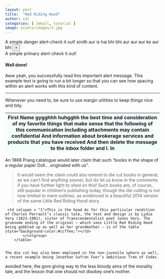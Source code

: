```yaml
---
layout: post
title:  "Red Riding Hood"
author: sal
categories: [ Jekyll, tutorial ]
image: assets/images/3.jpg
---
```

 
<div class="alert alert-danger" role="alert">
    <i class="fas fa-bullhorn"></i> A simple danger alert-check it out! sindh aur is hai bhi bhi aur aur aur ke  aur bhi 
	<button type="button" class="close" data-dismiss="alert" aria-label="Close">
    <span aria-hidden="true">×</span>
    </button>
</div> 
 
<div class="alert alert-orange shadow-lg" role="alert">
    A simple primary alert-check it out!
</div>

<div class="alert alert-success" role="alert">
  <h4 class="alert-heading">Well done!</h4>
  <p>Aww yeah, you successfully read this important alert message. This example text is going to run a bit longer so that you can see how spacing within an alert works with this kind of content.</p>
  <hr>
  <p class="mb-0">Whenever you need to, be sure to use margin utilities to keep things nice and tidy.</p>
</div>



<table>
<colgroup>
 
 <col span="1" style="background-color:#f3fffb;">
</colgroup>
<thead>
 <tr>
  <th>First Name gygghhh huhgghh the best time and consideration
	 of my favorite things that make sense that the following 
	 of this communication including attachments may contain confidential
And information about brokerage services and products that you have received 
And then delete the message to the inbox folder and I.  In </th>
  
  
 </tr>
</thead> 
	   
 </table> 
 


  

 
 
   
    
    

An 1868 Prang catalogue would later claim that such “books in the shape of a regular paper Doll… originated with us”. 

> It would seem the claim could also extend to die cut books in general, as we can’t find anything sooner, but do let us know in the comments if you have further light to shed on this! Such books are, of course, still popular in children’s publishing today, though the die cutting is not now limited to mere outlines, as evidenced in a beautiful 2014 version of the same Little Red Riding Hood story. 



<table>
	<colgroup>
	
	 <td colspan = "1">This is the head As for this particular rendition of Charles Perrault’s classic tale, the text and design is by Lydia Very (1823-1901), sister of Transcendentalist poet Jones Very. The gruesome ending of the original — which sees Little Red Riding Hood being gobbled up as well as her grandmother — is of the table  style="background-color:#ccffee;"></td>
            </colgroup>
	    </table>
	    
	    
	The die cut has also been employed in the non-juvenile sphere as well, a recent example being Jonathan Safran Foer’s ambitious Tree of Codes. 

 avoided here, the gore giving way to the less bloody aims of the morality tale, and the lesson that one should not disobey one’s mother.
